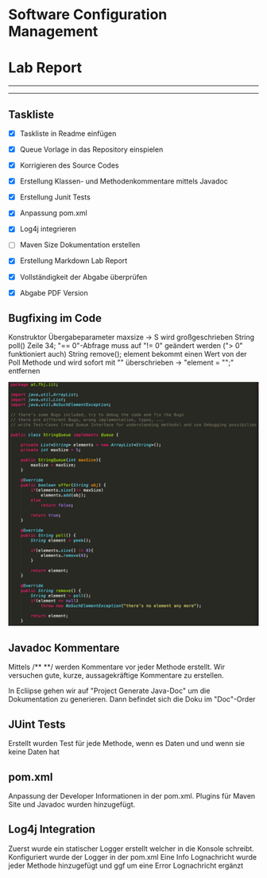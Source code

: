 # Software Configuration Management #

# Lab Report #

--------------------------


-----------------------
## Taskliste ##
- [X] Taskliste in Readme einfügen
- [X] Queue Vorlage in das Repository einspielen
- [X] Korrigieren des Source Codes
- [X] Erstellung Klassen- und Methodenkommentare mittels Javadoc
- [X] Erstellung Junit Tests
- [X] Anpassung pom.xml
- [X] Log4j integrieren
- [ ] Maven Size Dokumentation erstellen
- [X] Erstellung Markdown Lab Report
- [X] Vollständigkeit der Abgabe überprüfen
- [X] Abgabe PDF Version


## Bugfixing im Code ##

Konstruktor Übergabeparameter maxsize -> S wird großgeschrieben
String poll() Zeile 34; "== 0"-Abfrage muss auf "!= 0" geändert werden ("> 0" funktioniert auch)
String remove(); element bekommt einen Wert von der Poll Methode und wird sofort mit "" überschrieben -> "element = "";" entfernen

![Screenshot vom verbesserten Code](./media/verbesserter_Code.jpg)

## Javadoc Kommentare ##
Mittels /** **/ werden Kommentare vor jeder Methode erstellt.
Wir versuchen gute, kurze, aussagekräftige Kommentare zu erstellen.

In Ecliipse gehen wir auf "Project Generate Java-Doc" um die Dokumentation zu generieren.
Dann befindet sich die Doku im "Doc"-Order


## JUint Tests ##
Erstellt wurden Test für jede Methode, wenn es Daten und und wenn sie keine Daten hat

## pom.xml ##
Anpassung der Developer Informationen in der pom.xml. 
Plugins für Maven Site und Javadoc wurden hinzugefügt.

## Log4j Integration ##
Zuerst wurde ein statischer Logger erstellt welcher in die Konsole schreibt. 
Konfiguriert wurde der Logger in der pom.xml
Eine Info Lognachricht wurde jeder Methode hinzugefügt und ggf um eine Error Lognachricht ergänzt

